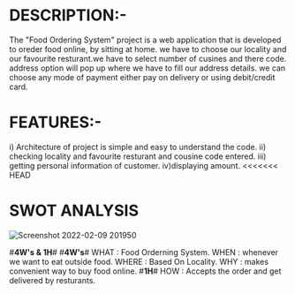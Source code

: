 # DESCRIPTION:-
The "Food Ordering System" project is a web application that is developed to oreder food online, by sitting at home.
we have to choose our locality and our favourite resturant.we have to select number of cusines and there code. address option will pop up where we have to fill our address details. we can choose any mode of payment either pay on delivery or using debit/credit card.


# FEATURES:-
 i) Architecture of project is simple and easy to understand the code.
 ii) checking locality and favourite resturant and cousine code entered.
 iii) getting personal information of customer.
 iv)displaying amount.
<<<<<<< HEAD

# SWOT ANALYSIS

 
 
![Screenshot 2022-02-09 201950](https://user-images.githubusercontent.com/64580759/153226581-a03581ff-acee-456b-a78f-59b811192590.png)

#**4W's & 1H**#
#**4W's**#
WHAT : Food Orderning System.
WHEN : whenever we want to eat outside food.
WHERE : Based On Locality.
WHY : makes convenient way to buy food online.
#**1H**#
HOW : Accepts the order and get delivered by resturants.

